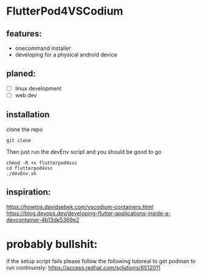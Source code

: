 # FlutterPod4VSCodium

## features:
- onecommand installer
- developing for a physical android device

## planed:
- [ ] linux development
- [ ] web dev
## installation
clone the repo
```
git clone
```
Then just run the devEnv script and you should be good to go

```
chmod -R +x flutterpod4vsc
cd flutterpod4vsc
./devEnv.sh
```

## inspiration:
https://howtos.davidsebek.com/vscodium-containers.html
https://blog.devops.dev/developing-flutter-applications-inside-a-devcontainer-4b13de5369e2

# probably bullshit:
if the setup script fails please follow the following tutoreal to get podman to run continuosly:
https://access.redhat.com/solutions/6512011
